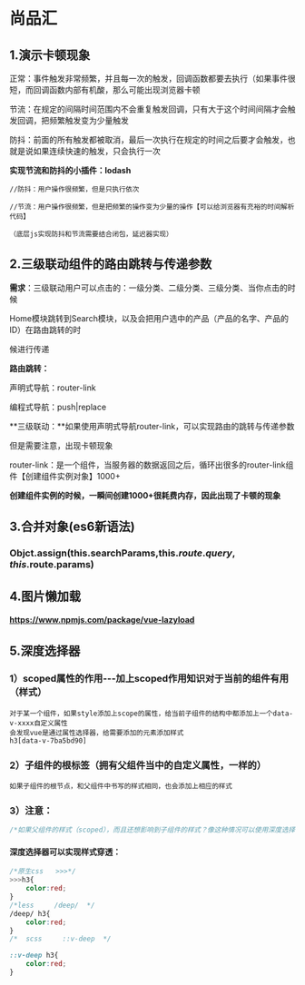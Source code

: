 # 尚品汇

## 1.演示卡顿现象

正常：事件触发非常频繁，并且每一次的触发，回调函数都要去执行（如果事件很短，而回调函数内部有机酸，那么可能出现浏览器卡顿

节流：在规定的间隔时间范围内不会重复触发回调，只有大于这个时间间隔才会触发回调，把频繁触发变为少量触发

防抖：前面的所有触发都被取消，最后一次执行在规定的时间之后要才会触发，也就是说如果连续快速的触发，只会执行一次

**实现节流和防抖的小插件：lodash**

```
//防抖：用户操作很频繁，但是只执行依次

//节流：用户操作很频繁，但是把频繁的操作变为少量的操作【可以给浏览器有充裕的时间解析代码】

（底层js实现防抖和节流需要结合闭包，延迟器实现）
```

## 2.三级联动组件的路由跳转与传递参数

**需求**：三级联动用户可以点击的：一级分类、二级分类、三级分类、当你点击的时候

Home模块跳转到Search模块，以及会把用户选中的产品（产品的名字、产品的ID）在路由跳转的时

候进行传递



**路由跳转：**

声明式导航：router-link

编程式导航：push|replace



**三级联动：**如果使用声明式导航router-link，可以实现路由的跳转与传递参数

但是需要注意，出现卡顿现象

router-link：是一个组件，当服务器的数据返回之后，循环出很多的router-link组件【创建组件实例对象】1000+

**创建组件实例的时候，一瞬间创建1000+很耗费内存，因此出现了卡顿的现象**



## 3.合并对象(es6新语法)

### Objct.assign(this.searchParams,this.$route.query,this.$route.params)



## 4.图片懒加载

#### https://www.npmjs.com/package/vue-lazyload

## 5.深度选择器

### 1）scoped属性的作用---加上scoped作用知识对于当前的组件有用（样式）

```
对于某一个组件，如果style添加上scope的属性，给当前子组件的结构中都添加上一个data-v-xxxx自定义属性
会发现vue是通过属性选择器，给需要添加的元素添加样式
h3[data-v-7ba5bd90]

```

### 2）子组件的根标签（拥有父组件当中的自定义属性，一样的）

```
如果子组件的根节点，和父组件中书写的样式相同，也会添加上相应的样式
```

### 3）注意：

```css
/*如果父组件的样式（scoped），而且还想影响到子组件的样式？像这种情况可以使用深度选择器，*/
```

#### 深度选择器可以实现样式穿透：

```css
/*原生css   >>>*/
>>>h3{
	color:red;
}
/*less     /deep/  */
/deep/ h3{
	color:red;
}
/*  scss     ::v-deep  */

::v-deep h3{
	color:red;
}

```
